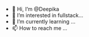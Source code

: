 - 👋 Hi, I’m @Deepika
- 👀 I’m interested in fullstack...
- 🌱 I’m currently learning ...
- 📫 How to reach me ...

<!---
Deepikaparthibanpushpa/Deepikaparthibanpushpa is a ✨ special ✨ repository because its `README.md` (this file) appears on your GitHub profile.
You can click the Preview link to take a look at your changes.
--->
